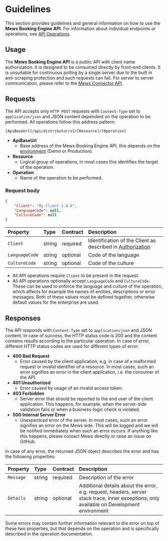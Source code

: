 # Guidelines

This section provides guidelines and general information on how to use the __Mews Booking Engine API__. For information about individual endpoints or operations, see [API Operations](../operations/README.md).

## Usage

The __Mews Booking Engine API__ is a public API with client name authorization. It is designed to be consumed directly by front-end clients. It is unsuitable for continuous polling by a single server due to the built in anti-scraping protection and such requests can fail. For server to server communication, please refer to the [Mews Connector API](https://mews-systems.gitbook.io/connector-api/).

## Requests

The API accepts only `HTTP POST` requests with `Content-Type` set to `application/json` and JSON content dependent on the operation to be performed. All operations follow this address pattern:

```text
[ApiBaseUrl]/api/distributor/v1/[Resource]/[Operation]
```

* **ApiBaseUrl**
  * Base address of the Mews Booking Engine API, this depends on the [environment](environments.md) (Demo or Production).
* **Resource**
  * Logical group of operations, in most cases this identifies the target of the operation.
* **Operation**
  * Name of the operation to be performed.

### Request body

```json
{
    "Client": "My Client 1.0.0",
    "LanguageCode": null,
    "CultureCode": null 
}
```
| Property | Type | Contract | Description |
| :--- | :--- | :--- | :--- |
| `Client` | string | required | Identification of the Client as described in [Authorization](./authorization.md) |
| `LanguageCode` | string | optional | Code of the language |
| `CultureCode` | string | optional | Code of the culture |

* All API operations require `Client` to be present in the request.
* All API operations optionally accept `LanguageCode` and `CultureCode`. These can be used to enforce the language and culture of the operation, which affects for example the names of entities, descriptions or error messages.
Both of these values must be defined together, otherwise default values for the enterprise are used.

## Responses

The API responds with `Content-Type` set to `application/json` and JSON content. In case of success, the HTTP status code is 200 and the content contains results according to the particular operation.
In case of error, different HTTP status codes are used for different types of error:

* **400 Bad Request**
  * Error caused by the client application, e.g. in case of a malformed request or invalid identifier of a resource. In most cases, such an error signifies an error in the client application, i.e. the consumer of the API.
* **401 Unauthorized**
  * Error caused by usage of an invalid access token.
* **403 Forbidden**
  * Server error that should be reported to the end user of the client application. This happens, for example, when the server-side validation fails or when a business-logic check is violated.
* **500 Internal Server Error**
  * Unexpectced error of the server. In most cases, such an error signifies an error on the Mews side. This will be logged and we will be notified immediately when such an error occurs.
  If anything like this happens, please contact Mews directly or raise an issue on GitHub.

In case of any error, the returned JSON object describes the error and has the following properties:

| Property | Type | Contract | Description |
| :--- | :--- | :--- | :--- |
| `Message` | string | required | Description of the error |
| `Details` | string | optional | Additional details about the error, e.g. request, headers, server stack trace, inner exceptions; only available on Development environment |

Some errors may contain further information relevant to the error on top of these two properties, but that depends on the operation and is specifically described in the operation documentation.

